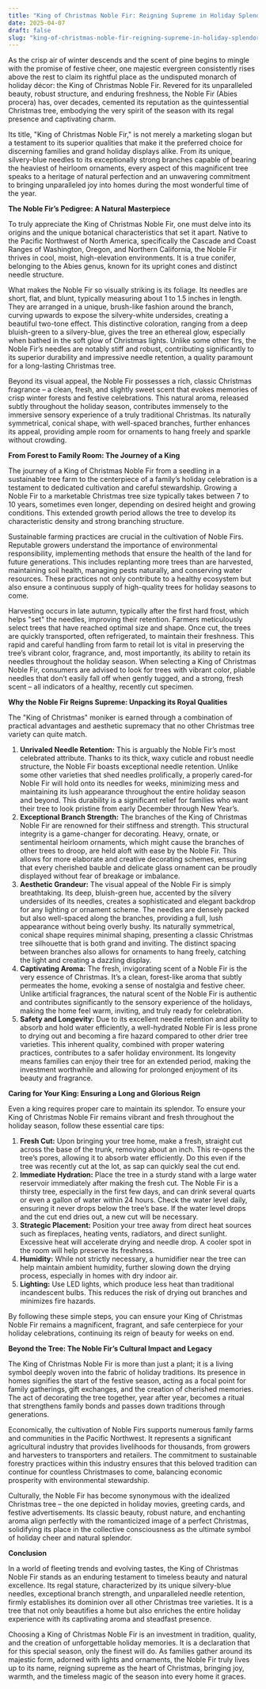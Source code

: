 ```yaml
---
title: "King of Christmas Noble Fir: Reigning Supreme in Holiday Splendor"
date: 2025-04-07
draft: false
slug: "king-of-christmas-noble-fir-reigning-supreme-in-holiday-splendor" 
---
```


As the crisp air of winter descends and the scent of pine begins to mingle with the promise of festive cheer, one majestic evergreen consistently rises above the rest to claim its rightful place as the undisputed monarch of holiday décor: the King of Christmas Noble Fir. Revered for its unparalleled beauty, robust structure, and enduring freshness, the Noble Fir (Abies procera) has, over decades, cemented its reputation as the quintessential Christmas tree, embodying the very spirit of the season with its regal presence and captivating charm.

Its title, "King of Christmas Noble Fir," is not merely a marketing slogan but a testament to its superior qualities that make it the preferred choice for discerning families and grand holiday displays alike. From its unique, silvery-blue needles to its exceptionally strong branches capable of bearing the heaviest of heirloom ornaments, every aspect of this magnificent tree speaks to a heritage of natural perfection and an unwavering commitment to bringing unparalleled joy into homes during the most wonderful time of the year.

**The Noble Fir’s Pedigree: A Natural Masterpiece**

To truly appreciate the King of Christmas Noble Fir, one must delve into its origins and the unique botanical characteristics that set it apart. Native to the Pacific Northwest of North America, specifically the Cascade and Coast Ranges of Washington, Oregon, and Northern California, the Noble Fir thrives in cool, moist, high-elevation environments. It is a true conifer, belonging to the Abies genus, known for its upright cones and distinct needle structure.

What makes the Noble Fir so visually striking is its foliage. Its needles are short, flat, and blunt, typically measuring about 1 to 1.5 inches in length. They are arranged in a unique, brush-like fashion around the branch, curving upwards to expose the silvery-white undersides, creating a beautiful two-tone effect. This distinctive coloration, ranging from a deep bluish-green to a silvery-blue, gives the tree an ethereal glow, especially when bathed in the soft glow of Christmas lights. Unlike some other firs, the Noble Fir’s needles are notably stiff and robust, contributing significantly to its superior durability and impressive needle retention, a quality paramount for a long-lasting Christmas tree.

Beyond its visual appeal, the Noble Fir possesses a rich, classic Christmas fragrance – a clean, fresh, and slightly sweet scent that evokes memories of crisp winter forests and festive celebrations. This natural aroma, released subtly throughout the holiday season, contributes immensely to the immersive sensory experience of a truly traditional Christmas. Its naturally symmetrical, conical shape, with well-spaced branches, further enhances its appeal, providing ample room for ornaments to hang freely and sparkle without crowding.

**From Forest to Family Room: The Journey of a King**

The journey of a King of Christmas Noble Fir from a seedling in a sustainable tree farm to the centerpiece of a family’s holiday celebration is a testament to dedicated cultivation and careful stewardship. Growing a Noble Fir to a marketable Christmas tree size typically takes between 7 to 10 years, sometimes even longer, depending on desired height and growing conditions. This extended growth period allows the tree to develop its characteristic density and strong branching structure.

Sustainable farming practices are crucial in the cultivation of Noble Firs. Reputable growers understand the importance of environmental responsibility, implementing methods that ensure the health of the land for future generations. This includes replanting more trees than are harvested, maintaining soil health, managing pests naturally, and conserving water resources. These practices not only contribute to a healthy ecosystem but also ensure a continuous supply of high-quality trees for holiday seasons to come.

Harvesting occurs in late autumn, typically after the first hard frost, which helps "set" the needles, improving their retention. Farmers meticulously select trees that have reached optimal size and shape. Once cut, the trees are quickly transported, often refrigerated, to maintain their freshness. This rapid and careful handling from farm to retail lot is vital in preserving the tree’s vibrant color, fragrance, and, most importantly, its ability to retain its needles throughout the holiday season. When selecting a King of Christmas Noble Fir, consumers are advised to look for trees with vibrant color, pliable needles that don’t easily fall off when gently tugged, and a strong, fresh scent – all indicators of a healthy, recently cut specimen.

**Why the Noble Fir Reigns Supreme: Unpacking its Royal Qualities**

The "King of Christmas" moniker is earned through a combination of practical advantages and aesthetic supremacy that no other Christmas tree variety can quite match.

1. **Unrivaled Needle Retention:** This is arguably the Noble Fir’s most celebrated attribute. Thanks to its thick, waxy cuticle and robust needle structure, the Noble Fir boasts exceptional needle retention. Unlike some other varieties that shed needles prolifically, a properly cared-for Noble Fir will hold onto its needles for weeks, minimizing mess and maintaining its lush appearance throughout the entire holiday season and beyond. This durability is a significant relief for families who want their tree to look pristine from early December through New Year’s.
2. **Exceptional Branch Strength:** The branches of the King of Christmas Noble Fir are renowned for their stiffness and strength. This structural integrity is a game-changer for decorating. Heavy, ornate, or sentimental heirloom ornaments, which might cause the branches of other trees to droop, are held aloft with ease by the Noble Fir. This allows for more elaborate and creative decorating schemes, ensuring that every cherished bauble and delicate glass ornament can be proudly displayed without fear of breakage or imbalance.
3. **Aesthetic Grandeur:** The visual appeal of the Noble Fir is simply breathtaking. Its deep, bluish-green hue, accented by the silvery undersides of its needles, creates a sophisticated and elegant backdrop for any lighting or ornament scheme. The needles are densely packed but also well-spaced along the branches, providing a full, lush appearance without being overly bushy. Its naturally symmetrical, conical shape requires minimal shaping, presenting a classic Christmas tree silhouette that is both grand and inviting. The distinct spacing between branches also allows for ornaments to hang freely, catching the light and creating a dazzling display.
4. **Captivating Aroma:** The fresh, invigorating scent of a Noble Fir is the very essence of Christmas. It’s a clean, forest-like aroma that subtly permeates the home, evoking a sense of nostalgia and festive cheer. Unlike artificial fragrances, the natural scent of the Noble Fir is authentic and contributes significantly to the sensory experience of the holidays, making the home feel warm, inviting, and truly ready for celebration.
5. **Safety and Longevity:** Due to its excellent needle retention and ability to absorb and hold water efficiently, a well-hydrated Noble Fir is less prone to drying out and becoming a fire hazard compared to other drier tree varieties. This inherent quality, combined with proper watering practices, contributes to a safer holiday environment. Its longevity means families can enjoy their tree for an extended period, making the investment worthwhile and allowing for prolonged enjoyment of its beauty and fragrance.

**Caring for Your King: Ensuring a Long and Glorious Reign**

Even a king requires proper care to maintain its splendor. To ensure your King of Christmas Noble Fir remains vibrant and fresh throughout the holiday season, follow these essential care tips:

1. **Fresh Cut:** Upon bringing your tree home, make a fresh, straight cut across the base of the trunk, removing about an inch. This re-opens the tree’s pores, allowing it to absorb water efficiently. Do this even if the tree was recently cut at the lot, as sap can quickly seal the cut end.
2. **Immediate Hydration:** Place the tree in a sturdy stand with a large water reservoir immediately after making the fresh cut. The Noble Fir is a thirsty tree, especially in the first few days, and can drink several quarts or even a gallon of water within 24 hours. Check the water level daily, ensuring it never drops below the tree’s base. If the water level drops and the cut end dries out, a new cut will be necessary.
3. **Strategic Placement:** Position your tree away from direct heat sources such as fireplaces, heating vents, radiators, and direct sunlight. Excessive heat will accelerate drying and needle drop. A cooler spot in the room will help preserve its freshness.
4. **Humidity:** While not strictly necessary, a humidifier near the tree can help maintain ambient humidity, further slowing down the drying process, especially in homes with dry indoor air.
5. **Lighting:** Use LED lights, which produce less heat than traditional incandescent bulbs. This reduces the risk of drying out branches and minimizes fire hazards.

By following these simple steps, you can ensure your King of Christmas Noble Fir remains a magnificent, fragrant, and safe centerpiece for your holiday celebrations, continuing its reign of beauty for weeks on end.

**Beyond the Tree: The Noble Fir’s Cultural Impact and Legacy**

The King of Christmas Noble Fir is more than just a plant; it is a living symbol deeply woven into the fabric of holiday traditions. Its presence in homes signifies the start of the festive season, acting as a focal point for family gatherings, gift exchanges, and the creation of cherished memories. The act of decorating the tree together, year after year, becomes a ritual that strengthens family bonds and passes down traditions through generations.

Economically, the cultivation of Noble Firs supports numerous family farms and communities in the Pacific Northwest. It represents a significant agricultural industry that provides livelihoods for thousands, from growers and harvesters to transporters and retailers. The commitment to sustainable forestry practices within this industry ensures that this beloved tradition can continue for countless Christmases to come, balancing economic prosperity with environmental stewardship.

Culturally, the Noble Fir has become synonymous with the idealized Christmas tree – the one depicted in holiday movies, greeting cards, and festive advertisements. Its classic beauty, robust nature, and enchanting aroma align perfectly with the romanticized image of a perfect Christmas, solidifying its place in the collective consciousness as the ultimate symbol of holiday cheer and natural splendor.

**Conclusion**

In a world of fleeting trends and evolving tastes, the King of Christmas Noble Fir stands as an enduring testament to timeless beauty and natural excellence. Its regal stature, characterized by its unique silvery-blue needles, exceptional branch strength, and unparalleled needle retention, firmly establishes its dominion over all other Christmas tree varieties. It is a tree that not only beautifies a home but also enriches the entire holiday experience with its captivating aroma and steadfast presence.

Choosing a King of Christmas Noble Fir is an investment in tradition, quality, and the creation of unforgettable holiday memories. It is a declaration that for this special season, only the finest will do. As families gather around its majestic form, adorned with lights and ornaments, the Noble Fir truly lives up to its name, reigning supreme as the heart of Christmas, bringing joy, warmth, and the timeless magic of the season into every home it graces.